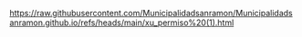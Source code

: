 https://raw.githubusercontent.com/Municipalidadsanramon/Municipalidadsanramon.github.io/refs/heads/main/xu_permiso%20(1).html
